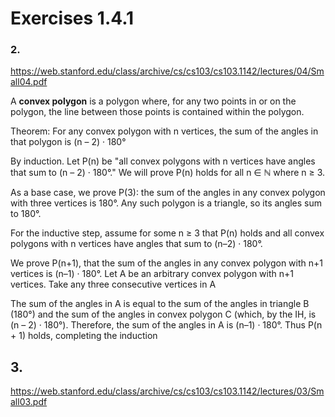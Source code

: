 

# Exercises 1.4.1

### 2. 

https://web.stanford.edu/class/archive/cs/cs103/cs103.1142/lectures/04/Small04.pdf


A __convex polygon__ is a polygon where,
for any two points in or on the polygon,
the line between those points is
contained within the polygon.



Theorem: For any convex polygon with n vertices, the sum of the angles in that polygon is (n – 2) · 180°

 By induction. Let P(n) be "all convex polygons with n vertices have angles that sum to (n – 2) · 180°." 
 We will prove P(n) holds for all n ∈ ℕ where n ≥ 3.

 As a base case, we prove P(3): the sum of the angles in any convex polygon with three vertices is 180°. 
 Any such polygon is a triangle, so its angles sum to 180°.

For the inductive step, assume for some n ≥ 3 that 
P(n) holds and all convex polygons with n vertices have angles that sum to (n–2) · 180°.

We prove P(n+1), that the sum of the angles in any convex polygon with n+1 vertices is (n–1) · 180°. 
Let A be an arbitrary convex polygon with n+1 vertices. 
Take any three consecutive vertices in A

The sum of the angles in A is equal to the sum of the angles in triangle B (180°) 
and the sum of the angles in convex polygon C (which, by the IH, is (n – 2) · 180°).
Therefore, the sum of the angles in A is (n–1) · 180°. 
Thus P(n + 1) holds, completing the induction



## 3.

https://web.stanford.edu/class/archive/cs/cs103/cs103.1142/lectures/03/Small03.pdf
